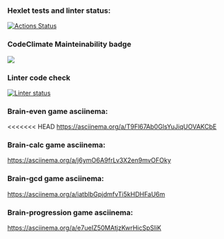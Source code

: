 ### Hexlet tests and linter status:
[![Actions Status](https://github.com/AlexMusin/python-project-lvl1/workflows/hexlet-check/badge.svg)](https://github.com/AlexMusin/python-project-lvl1/actions)

### CodeClimate Mainteinability badge
<a href="https://codeclimate.com/github/codeclimate/codeclimate/maintainability"><img src="https://api.codeclimate.com/v1/badges/a99a88d28ad37a79dbf6/maintainability" /></a>

### Linter code check
[![Linter status](https://github.com/AlexMusin/python-project-lvl1/workflows/linter-check/badge.svg)](https://github.com/AlexMusin/python-project-lvl1/actions)


### Brain-even game asciinema:
<<<<<<< HEAD
https://asciinema.org/a/T9Fl67Ab0GlsYuJiqUOVAKCbE

### Brain-calc game asciinema:
https://asciinema.org/a/j6ymO6A9frLv3X2en9mvOFOky

### Brain-gcd game asciinema:
https://asciinema.org/a/iatblbGpjdmfvTi5kHDHFaU6m

### Brain-progression game asciinema:
https://asciinema.org/a/e7ueIZ50MAtjzKwrHicSpSliK